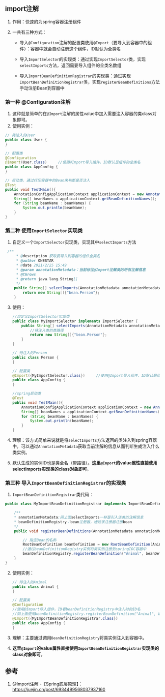 ## import注解

1. 作用：快速的为spring容器注册组件

2. 一共有三种方式：

   - 导入`@Configuration`注解的配置类使用`@Import`（要导入到容器中的组件）：容器中就会自动注册这个组件，ID默认为全类名

   - 导入`ImportSelector`的实现类：通过实现`ImportSelector`类，实现`selectImports`方法，返回需要导入组件的全类名数组

   - 导入`ImportBeanDefinitionRegistrar`的实现类：通过实现`ImportBeanDefinitionRegistrar`类，实现`registerBeanDefinitions`方法手动注册Bean到容器中

### 第一种 @Configuration注解

1. 这种就是简单的在`@Import`注解的属性value中加入需要注入容器的类class对象即可。
2. 使用实例：

```java
// 待注入的User
public class User {
}

// 配置类
@Configuration
@Import(User.class)     //使用@Import导入组件，ID默认是组件的全类名
public class AppConfig {
}

// 启动类，通过打印容器中的Bean来判断是否注入
@Test
public void TestMain(){
    AnnotationConfigApplicationContext applicationContext = new AnnotationConfigApplicationContext(AppConfig.class);
    String[] beanNames = applicationContext.getBeanDefinitionNames();
    for (String beanName : beanNames) {
        System.out.println(beanName);
    }
}
```



### 第二种 使用`ImportSelector`实现类

1. 自定义一个`ImportSelector`实现类，实现其中`selectImports`方法

```java
 /**
     * @description 获取要导入到容器的组件全类名
     * @author ONESTAR
     * @date 2021/2/25 15:49
     * @param annotationMetadata：当前标注@Import注解类的所有注解信息
     * @throws
     * @return java.lang.String[]
     */
    public String[] selectImports(AnnotationMetadata annotationMetadata) {
        return new String[]{"bean.Person"};
    }
```

3. 使用：

   ```java
   //自定义ImportSelector实现类
   public class MyImportSelector implements ImportSelector {
       public String[] selectImports(AnnotationMetadata annotationMetadata) {
           //待注入类的类路径
           return new String[]{"bean.Person"};
       }
   }
   
   // 待注入的Person
   public class Person {
   }
   
   // 配置类
   @Import({MyImportSelector.class})     //使用@Import导入组件，ID默认是组件的全类名
   public class AppConfig {
   }
   
   //spring启动类
   @Test
   public void TestMain(){
       AnnotationConfigApplicationContext applicationContext = new AnnotationConfigApplicationContext(AppConfig.class);
       String[] beanNames = applicationContext.getBeanDefinitionNames();
       for (String beanName : beanNames) {
           System.out.println(beanName);
       }
   }
   ```

   

4. 理解：该方式简单来说就是将`selectImports`方法返回的类注入到spring容器中，可以通过`AnnotationMetadata`获取当前注解的信息从而判断生成注入什么类实例。

5. 默认生成的实例ID也是类全名（带路径）。**这里`@Import`的value属性直接使用selectImports实现类的class对象即可**。

### 第三种 导入`ImportBeanDefinitionRegistrar`的实现类

1. `ImportBeanDefinitionRegistrar`类代码：

```java
public class MyImportBeanDefinitionRegistrar implements ImportBeanDefinitionRegistrar {

	/**
	* annotationMetadata:同上面selectImports一样是引入该类的注解信息
	* beanDefinitionRegistry：bean注册器，通过该注册器注册bean
	*/
    public void registerBeanDefinitions(AnnotationMetadata annotationMetadata, BeanDefinitionRegistry beanDefinitionRegistry) {

        // 指定Bean的名称
        RootBeanDefinition beanDefinition = new RootBeanDefinition(Animal.class);
        //通过beanDefinitionRegistry实例将类实例注册到springIOC容器中
        beanDefinitionRegistry.registerBeanDefinition("Animal", beanDefinition);
    }
}
```

2. 使用实例：

   ```java
   // 待注入的Animal
   public class Animal {
   }
   
   // 配置类
   @Configuration
   //使用@Import导入组件，ID看beanDefinitionRegistry中注入时的ID名
   //如上面使用beanDefinitionRegistry.registerBeanDefinition("Animal", beanDefinition)，则容器中Animal类实例的ID为"Animal"
   @Import({MyImportBeanDefinitionRegistrar.class})     
   public class AppConfig {
   }
   ```

3. 理解：主要通过调用`BeanDefinitionRegistry`将类实例注入到容器中。

4. **这里`@Import`的value属性直接使用`ImportBeanDefinitionRegistrar`实现类的class对象即可**。

 ## 参考

1. @Import注解 -【Spring底层原理】：https://juejin.cn/post/6934499568037937160